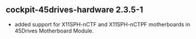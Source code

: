 ## cockpit-45drives-hardware 2.3.5-1

* added support for X11SPH-nCTF and X11SPH-nCTPF motherboards in 45Drives Motherboard Module.